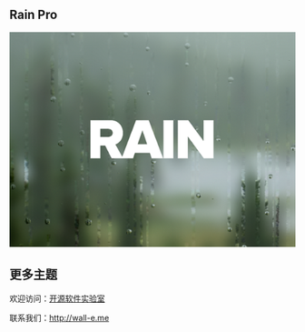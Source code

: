 ﻿## Rain Pro

![enter image description here](./screenshot.png)


## 更多主题

欢迎访问：[开源软件实验室](http://osslab.online/)

联系我们：http://wall-e.me

